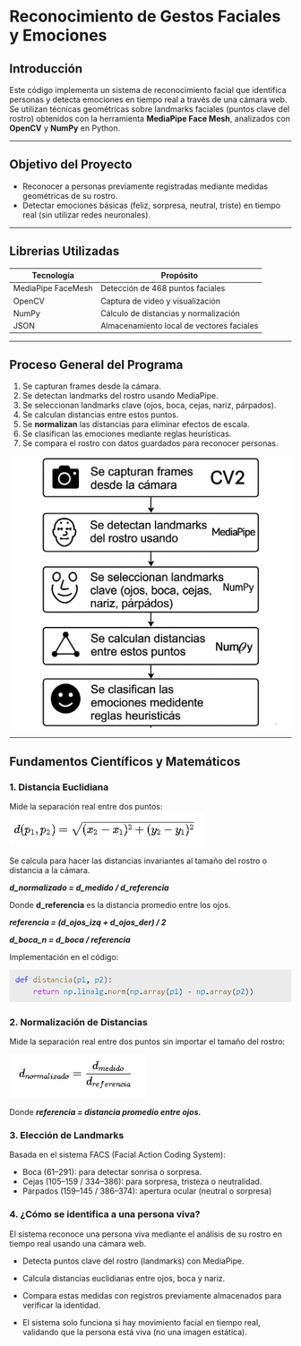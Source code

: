 # Reconocimiento de Gestos Faciales y Emociones

## Introducción
Este código implementa un sistema de reconocimiento facial que identifica personas  y detecta emociones en tiempo real a través de una cámara web. Se utilizan técnicas geométricas sobre landmarks faciales (puntos clave del rostro) obtenidos con la herramienta **MediaPipe Face Mesh**, analizados con **OpenCV** y **NumPy** en Python.

---

## Objetivo del Proyecto
- Reconocer a personas previamente registradas mediante medidas geométricas de su rostro.
- Detectar emociones básicas (feliz, sorpresa, neutral, triste) en tiempo real (sin utilizar redes neuronales).

---

## Librerias Utilizadas

| Tecnología           | Propósito                                      |
|----------------------|-----------------------------------------------|
| MediaPipe FaceMesh   | Detección de 468 puntos faciales              |
| OpenCV               | Captura de video y visualización              |
| NumPy                | Cálculo de distancias y normalización         |
| JSON                 | Almacenamiento local de vectores faciales     |

---

## Proceso General del Programa

1. Se capturan frames desde la cámara.
2. Se detectan landmarks del rostro usando MediaPipe.
3. Se seleccionan landmarks clave (ojos, boca, cejas, nariz, párpados).
4. Se calculan distancias entre estos puntos.
5. Se **normalizan** las distancias para eliminar efectos de escala.
6. Se clasifican las emociones mediante reglas heurísticas.
7. Se compara el rostro con datos guardados para reconocer personas.

![Diagrama de Flujo](diagram2.png)


---

## Fundamentos Científicos y Matemáticos

### 1. Distancia Euclidiana

Mide la separación real entre dos puntos:
![Diagrama de Flujo](de.png)

Se calcula para hacer las distancias invariantes al tamaño del rostro o distancia a la cámara.

**_d_normalizado = d_medido / d_referencia_**

Donde **d_referencia** es la distancia promedio entre los ojos.

**_referencia = (d_ojos_izq + d_ojos_der) / 2_**

**_d_boca_n = d_boca / referencia_**

Implementación en el código:

![Diagrama de Flujo](distancia.png)

### 2. Normalización de Distancias

Mide la separación real entre dos puntos sin importar el tamaño del rostro:

![Diagrama de Flujo](nd.png)

Donde **_referencia = distancia promedio entre ojos._**

### 3. Elección de Landmarks

Basada en el sistema FACS (Facial Action Coding System):
* Boca (61–291): para detectar sonrisa o sorpresa.
* Cejas (105–159 / 334–386): para sorpresa, tristeza o neutralidad.
* Párpados (159–145 / 386–374): apertura ocular (neutral o sorpresa)

### 4. ¿Cómo se identifica a una persona viva?
El sistema reconoce una persona viva mediante el análisis de su rostro en tiempo real usando una cámara web.

* Detecta puntos clave del rostro (landmarks) con MediaPipe.

* Calcula distancias euclidianas entre ojos, boca y nariz.

* Compara estas medidas con registros previamente almacenados para verificar la identidad.

* El sistema solo funciona si hay movimiento facial en tiempo real, validando que la persona está viva (no una imagen estática).